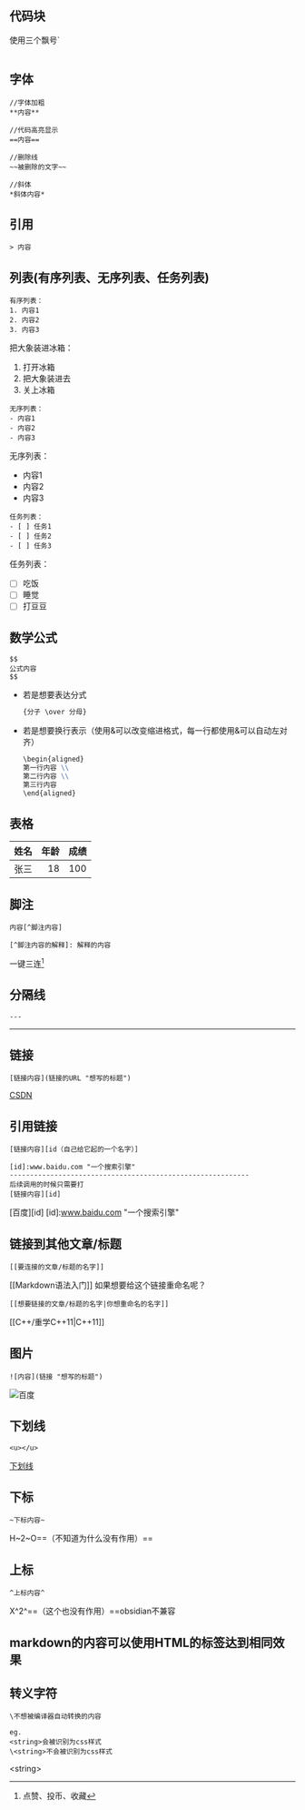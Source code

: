 ## 代码块
使用三个飘号\`
```cpp
```
## 字体
```
//字体加粗
**内容**

//代码高亮显示
==内容==

//删除线
~~被删除的文字~~

//斜体
*斜体内容*
```

## 引用
```
> 内容
```


 
## 列表(有序列表、无序列表、任务列表)
```
有序列表：
1. 内容1
2. 内容2
3. 内容3
```
把大象装进冰箱：
1. 打开冰箱
2. 把大象装进去
3. 关上冰箱

```
无序列表：
- 内容1
- 内容2
- 内容3
```
无序列表：
- 内容1
- 内容2
- 内容3

```
任务列表：
- [ ] 任务1
- [ ] 任务2
- [ ] 任务3
```
任务列表：
- [ ] 吃饭
- [ ] 睡觉
- [ ] 打豆豆

##  数学公式
```
$$
公式内容
$$
```
- 若是想要表达分式
	```markdown
	{分子 \over 分母}
	```
- 若是想要换行表示（使用&可以改变缩进格式，每一行都使用&可以自动左对齐）
	```markdown
	\begin{aligned}
	第一行内容 \\
	第二行内容 \\
	第三行内容
	\end{aligned}
	```

## 表格
|姓名|年龄|成绩|
|:--|--:|:-:|
| 张三 | 18 | 100|

## 脚注
```
内容[^脚注内容]

[^脚注内容的解释]: 解释的内容
```
一键三连[^三连]

## 分隔线
```
---
```
---

## 链接
```
[链接内容](链接的URL "想写的标题")
```
[CSDN](https://www.csdn.net/ "中国最大的IT社区")

## 引用链接
```
[链接内容][id（自己给它起的一个名字）]

[id]:www.baidu.com "一个搜索引擎"
-----------------------------------------------------------
后续调用的时候只需要打
[链接内容][id]
```
[百度][id]
[id]:www.baidu.com "一个搜索引擎"

## 链接到其他文章/标题
```
[[要连接的文章/标题的名字]]
```
[[Markdown语法入门]]
如果想要给这个链接重命名呢？
```markdowd
[[想要链接的文章/标题的名字|你想重命名的名字]]
```
[[C++/重学C++11|C++11]]

## 图片
```
![内容](链接 "想写的标题")
```
![百度](https://www.baidu.com/img/pcdoodle_2a77789e1a67227122be09c5be16fe46.png  "百度搜索")
## 下划线
```
<u></u>
```
<u>下划线</u>

## 下标
```
~下标内容~
```
H~2~O==（不知道为什么没有作用）==

## 上标
```
^上标内容^
```
X^2^==（这个也没有作用）==obsidian不兼容

## markdown的内容可以使用HTML的标签达到相同效果

[^三连]:点赞、投币、收藏
## 转义字符
```
\不想被编译器自动转换的内容

eg.
<string>会被识别为css样式
\<string>不会被识别为css样式
```
\<string>